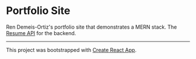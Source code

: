 # Portfolio Site

Ren Demeis-Ortiz's portfolio site that demonstrates a MERN stack. The [Resume API](https://github.com/LRenDO/resume-api) for the backend.
<br>

---
This project was bootstrapped with [Create React App](https://github.com/facebook/create-react-app). 
